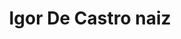 ---
title : "Igor De Castro naiz"
# full screen navigation
first_name : "MacGyver"
last_name : "SOMRAT"
bg_image : "images/backgrounds/full-nav-bg.jpg"
# animated text loop
occupations:
- "Baterijole profesionala"
- "Hezitzailea"
- "Gogotsua"

# slider background image loop
slider_images:
- "images/slider/slider-1.jpg"
- "images/slider/slider-2.jpg"
- "images/slider/slider-3.jpg"

# button
button:
  enable : true
  label : "Hots egin"
  link : "#contact"


# custom style
custom_class: "" 
custom_attributes: "" 
custom_css: ""

---
